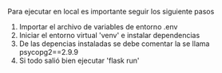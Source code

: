 Para ejecutar en local es importante seguir los siguiente pasos

1. Importar el archivo de variables de entorno .env
2. Iniciar el entorno virtual 'venv' e instalar dependencias
3. De las depencias instaladas se debe comentar la se llama psycopg2==2.9.9
3. Si todo salió bien ejecutar 'flask run'